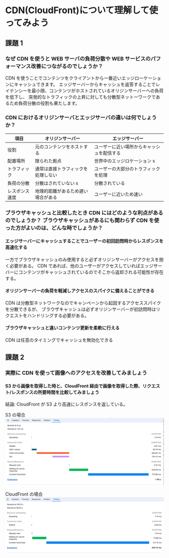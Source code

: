 # CDN(CloudFront)について理解して使ってみよう

## 課題 1

### なぜ CDN を使うと WEB サーバの負荷分散や WEB サービスのパフォーマンス改善につながるのでしょうか？

CDN を使うことでコンテンツをクライアントから一番近いエッジローケーションにキャッシュできます。
エッジサーバーからキャッシュを返答することでレイテンシーを最小限、コンテンツがホストされているオリジンサーバーへの負荷を低下し、
突発的なトラフィックの上昇に対しても分散型ネットーワークであるため負荷分散の役割も果たします。

### CDN におけるオリジンサーバとエッジサーバの違いは何でしょうか？

| 項目           | オリジンサーバー                   | エッジサーバー                             |
| -------------- | ---------------------------------- | ------------------------------------------ |
| 役割           | 元のコンテンツをホストする         | ユーザーに近い場所からキャッシュを配信する |
| 配置場所       | 限られた拠点                       | 世界中のエッジロケーション s               |
| トラフィック   | 通常は直接トラフィックを処理しない | ユーザーの大部分のトラフィックを処理       |
| 負荷の分散     | 分散はされていない s               | 分散されている                             |
| レスポンス速度 | 地理的距離があるため遅い場合がある | ユーザーに近いため速い                     |

### ブラウザキャッシュと比較したとき CDN にはどのような利点があるのでしょうか？ ブラウザキャッシュがあるにも関わらず CDN を使った方がよいのは、どんな時でしょうか？

#### エッジサーバーにキャッシュすることでユーザーの初回訪問時からレスポンスを高速化する

一方でブラウザキャッシュのみ使用すると必ずオリジンサーバーがアクセスを捌く必要がある。
CDN であれば、他のユーザーがアクセスしていればエッジサーバーにコンテンツがキャッシュされているのでそこから返却される可能性が存在する。

#### オリジンサーバーの負荷を軽減しアクセスのスパイクに備えることができる

CDN は分散型ネットワークなのでキャンペーンから起因するアクセススパイクを分散できるが、
ブラウザキャッシュは必ずオリジンサーバーが初訪問時はリクエストをハンドリングする必要がある。

#### ブラウザキャッシュと違いコンテンツ更新を柔軟に行える

CDN は任意のタイミングでキャッシュを無効化できる

## 課題 2

### 実際に CDN を使って画像へのアクセスを改善してみましょう

#### S3 から画像を取得した時と、CloudFront 経由で画像を取得した際、リクエスト/レスポンスの所要時間を比較してみましょう

結論: CloudFront が S3 より高速にレスポンスを返している。

S3 の場合
![s3](s3-download.png)

CloudFront の場合
![cloudfront](cloudfront-download.png)
